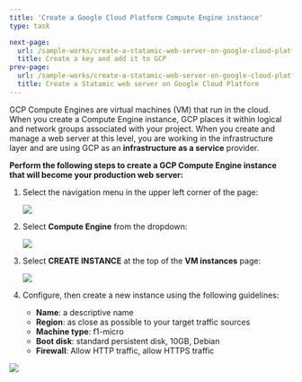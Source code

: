 ```yaml
---
title: 'Create a Google Cloud Platform Compute Engine instance'
type: task

next-page: 
  url: /sample-works/create-a-statamic-web-server-on-google-cloud-platform/create-a-key-and-add-it-to-gcp
  title: Create a key and add it to GCP
prev-page: 
  url: /sample-works/create-a-statamic-web-server-on-google-cloud-platform/
  title: Create a Statamic web server on Google Cloud Platform
---
```


GCP Compute Engines are virtual machines (VM) that run in the cloud. When you create a Compute Engine instance, GCP places it within logical and network groups associated with your project. When you create and manage a web server at this level, you are working in the infrastructure layer and are using GCP as an **infrastructure as a service** provider.

**Perform the following steps to create a GCP Compute Engine instance that will become your production web server:**

1. Select the navigation menu in the upper left corner of the page:

    ![](/img/gcpNavMenu.png)

2. Select **Compute Engine** from the dropdown:

    ![](/img/gcpComputeEngine.png)

3. Select **CREATE INSTANCE** at the top of the **VM instances** page:

    ![](/img/gcpCreateInstance.png)

4. Configure, then create a new instance using the following guidelines:

    * **Name**: a descriptive name
    * **Region**: as close as possible to your target traffic sources
    * **Machine type**: f1-micro
    * **Boot disk**: standard persistent disk, 10GB, Debian
    * **Firewall**: Allow HTTP traffic, allow HTTPS traffic

  ![](/img/gcpInstanceCreateDetails.png)
